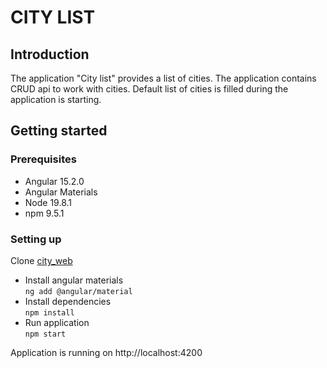 # CITY LIST #

## Introduction ##

The application "City list" provides a list of cities. The application contains CRUD api to work with cities.
Default list of cities is filled during the application is starting.

## Getting started ##

### Prerequisites ###

* Angular 15.2.0
* Angular Materials
* Node 19.8.1
* npm 9.5.1

### Setting up ###

Clone [city_web](https://github.com/ArynaAbilava/cities_frontend) <br>
  * Install angular materials<br>
    ``ng add @angular/material ``<br>
  * Install dependencies<br>
    ``npm install ``<br>  
  * Run application <br>
    ``npm start ``<br>

Application is running on http://localhost:4200
